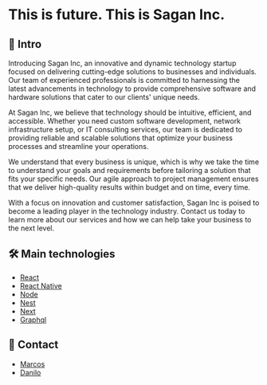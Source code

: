 # This is future. This is Sagan Inc.

## :dart: Intro

Introducing Sagan Inc, an innovative and dynamic technology startup focused on delivering cutting-edge solutions to businesses and individuals. Our team of experienced professionals is committed to harnessing the latest advancements in technology to provide comprehensive software and hardware solutions that cater to our clients' unique needs.

At Sagan Inc, we believe that technology should be intuitive, efficient, and accessible. Whether you need custom software development, network infrastructure setup, or IT consulting services, our team is dedicated to providing reliable and scalable solutions that optimize your business processes and streamline your operations.

We understand that every business is unique, which is why we take the time to understand your goals and requirements before tailoring a solution that fits your specific needs. Our agile approach to project management ensures that we deliver high-quality results within budget and on time, every time.

With a focus on innovation and customer satisfaction, Sagan Inc is poised to become a leading player in the technology industry. Contact us today to learn more about our services and how we can help take your business to the next level.

## :hammer_and_wrench: Main technologies

- [React](https://react.dev/)
- [React Native](https://reactnative.dev/)
- [Node](https://nodejs.org/en)
- [Nest](https://nestjs.com/)
- [Next](https://nextjs.org/)
- [Graphql](https://graphql.org/)

## :email: Contact

- [Marcos](mailto:andremarcos967@gmail.com)
- [Danilo](mailto:danilocsi88@gmail.com)
